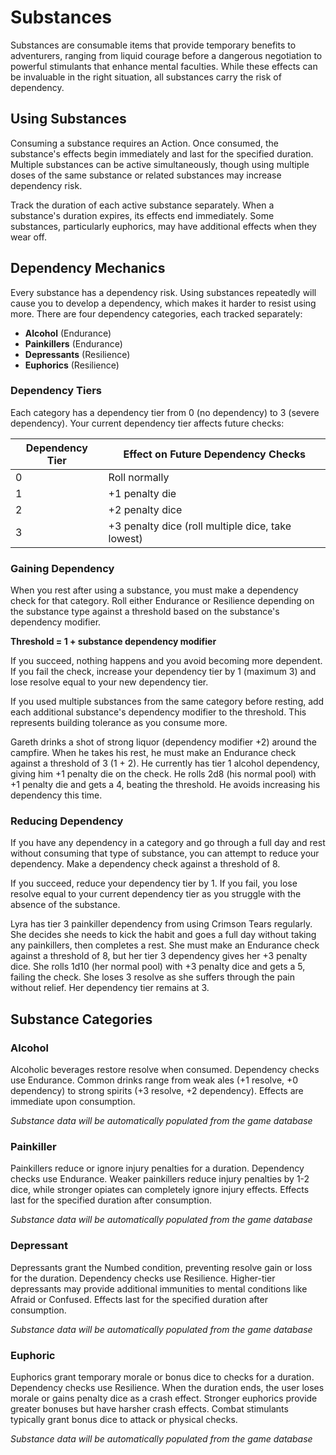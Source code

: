 # Substances

Substances are consumable items that provide temporary benefits to adventurers, ranging from liquid courage before a dangerous negotiation to powerful stimulants that enhance mental faculties. While these effects can be invaluable in the right situation, all substances carry the risk of dependency.

## Using Substances

Consuming a substance requires an Action. Once consumed, the substance's effects begin immediately and last for the specified duration. Multiple substances can be active simultaneously, though using multiple doses of the same substance or related substances may increase dependency risk.

Track the duration of each active substance separately. When a substance's duration expires, its effects end immediately. Some substances, particularly euphorics, may have additional effects when they wear off.

## Dependency Mechanics
<div class="triangle-line"></div>

Every substance has a dependency risk. Using substances repeatedly will cause you to develop a dependency, which makes it harder to resist using more. There are four dependency categories, each tracked separately:

- **Alcohol** (Endurance)
- **Painkillers** (Endurance)
- **Depressants** (Resilience)
- **Euphorics** (Resilience)

### Dependency Tiers

Each category has a dependency tier from 0 (no dependency) to 3 (severe dependency). Your current dependency tier affects future checks:

| Dependency Tier | Effect on Future Dependency Checks |
|----------------|-------------------------------------|
| 0 | Roll normally |
| 1 | +1 penalty die |
| 2 | +2 penalty dice |
| 3 | +3 penalty dice (roll multiple dice, take lowest) |

### Gaining Dependency

When you rest after using a substance, you must make a dependency check for that category. Roll either Endurance or Resilience depending on the substance type against a threshold based on the substance's dependency modifier.

**Threshold = 1 + substance dependency modifier**

If you succeed, nothing happens and you avoid becoming more dependent. If you fail the check, increase your dependency tier by 1 (maximum 3) and lose resolve equal to your new dependency tier.

If you used multiple substances from the same category before resting, add each additional substance's dependency modifier to the threshold. This represents building tolerance as you consume more.

<div class="example-box">
Gareth drinks a shot of strong liquor (dependency modifier +2) around the campfire. When he takes his rest, he must make an Endurance check against a threshold of 3 (1 + 2). He currently has tier 1 alcohol dependency, giving him +1 penalty die on the check. He rolls 2d8 (his normal pool) with +1 penalty die and gets a 4, beating the threshold. He avoids increasing his dependency this time.
</div>

### Reducing Dependency

If you have any dependency in a category and go through a full day and rest without consuming that type of substance, you can attempt to reduce your dependency. Make a dependency check against a threshold of 8.

If you succeed, reduce your dependency tier by 1. If you fail, you lose resolve equal to your current dependency tier as you struggle with the absence of the substance.

<div class="example-box">
Lyra has tier 3 painkiller dependency from using Crimson Tears regularly. She decides she needs to kick the habit and goes a full day without taking any painkillers, then completes a rest. She must make an Endurance check against a threshold of 8, but her tier 3 dependency gives her +3 penalty dice. She rolls 1d10 (her normal pool) with +3 penalty dice and gets a 5, failing the check. She loses 3 resolve as she suffers through the pain without relief. Her dependency tier remains at 3.
</div>

## Substance Categories
<div class="triangle-line"></div>

### Alcohol
Alcoholic beverages restore resolve when consumed. Dependency checks use Endurance. Common drinks range from weak ales (+1 resolve, +0 dependency) to strong spirits (+3 resolve, +2 dependency). Effects are immediate upon consumption.

<!-- SUBSTANCE_ALCOHOL_TABLE_START -->
*Substance data will be automatically populated from the game database*
<!-- SUBSTANCE_ALCOHOL_TABLE_END -->

### Painkiller
Painkillers reduce or ignore injury penalties for a duration. Dependency checks use Endurance. Weaker painkillers reduce injury penalties by 1-2 dice, while stronger opiates can completely ignore injury effects. Effects last for the specified duration after consumption.

<!-- SUBSTANCE_PAINKILLER_TABLE_START -->
*Substance data will be automatically populated from the game database*
<!-- SUBSTANCE_PAINKILLER_TABLE_END -->

### Depressant
Depressants grant the Numbed condition, preventing resolve gain or loss for the duration. Dependency checks use Resilience. Higher-tier depressants may provide additional immunities to mental conditions like Afraid or Confused. Effects last for the specified duration after consumption.

<!-- SUBSTANCE_DEPRESSANT_TABLE_START -->
*Substance data will be automatically populated from the game database*
<!-- SUBSTANCE_DEPRESSANT_TABLE_END -->

### Euphoric
Euphorics grant temporary morale or bonus dice to checks for a duration. Dependency checks use Resilience. When the duration ends, the user loses morale or gains penalty dice as a crash effect. Stronger euphorics provide greater bonuses but have harsher crash effects. Combat stimulants typically grant bonus dice to attack or physical checks.

<!-- SUBSTANCE_EUPHORIC_TABLE_START -->
*Substance data will be automatically populated from the game database*
<!-- SUBSTANCE_EUPHORIC_TABLE_END -->
